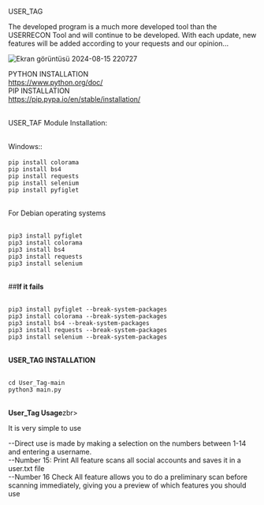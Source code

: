 USER_TAG

The developed program is a much more developed tool than the USERRECON Tool and will continue to be developed.
With each update, new features will be added according to your requests and our opinion...

![Ekran görüntüsü 2024-08-15 220727](https://github.com/user-attachments/assets/531b9ec6-c604-4e9c-90b5-931f8cd444af)

PYTHON INSTALLATION <br>
https://www.python.org/doc/<br>
PIP INSTALLATION<br>
https://pip.pypa.io/en/stable/installation/<br><br>

USER_TAF Module Installation:<br><br>

Windows:: <br><br>
`pip install colorama`<br>
`pip install bs4`<br>
`pip install requests`<br>
`pip install selenium`<br>
`pip install pyfiglet`<br><br>

For Debian operating systems<br><br>

`pip3 install pyfiglet`<br>
`pip3 install colorama`<br>
`pip3 install bs4`<br>
`pip3 install requests`<br>
`pip3 install selenium`<br><br>

##**If it fails**<br><br>

`pip3 install pyfiglet --break-system-packages`<br>
`pip3 install colorama --break-system-packages`<br>
`pip3 install bs4 --break-system-packages`<br>
`pip3 install requests --break-system-packages`<br>
`pip3 install selenium --break-system-packages`<br><br>

**USER_TAG INSTALLATION**<br><br>

`cd User_Tag-main`<br>
`python3 main.py`<br><br>

**User_Tag Usage**zbr><br>

It is very simple to use<br>

--Direct use is made by making a selection on the numbers between 1-14 and entering a username.<br>
--Number 15: Print All feature scans all social accounts and saves it in a user.txt file<br>
--Number 16 Check All feature allows you to do a preliminary scan before scanning immediately, giving you a preview of which features you should use


